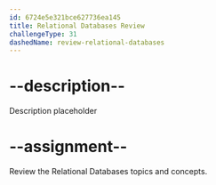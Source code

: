 ```yaml
---
id: 6724e5e321bce627736ea145
title: Relational Databases Review
challengeType: 31
dashedName: review-relational-databases
---
```


# --description--

Description placeholder

# --assignment--

Review the Relational Databases topics and concepts.
